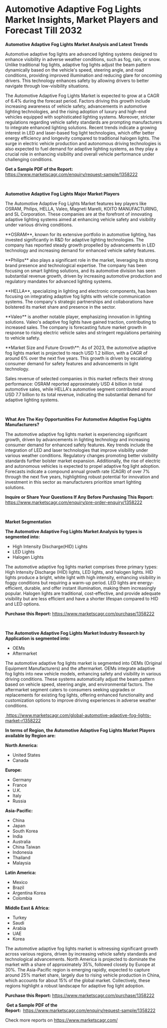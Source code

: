 <p><h1>Automotive Adaptive Fog Lights Market Insights, Market Players and Forecast Till 2032</h1></p><p><strong>Automotive Adaptive Fog Lights Market Analysis and Latest Trends</strong></p>
<p><p>Automotive adaptive fog lights are advanced lighting systems designed to enhance visibility in adverse weather conditions, such as fog, rain, or snow. Unlike traditional fog lights, adaptive fog lights adjust the beam pattern dynamically based on the vehicle's speed, steering angle, and road conditions, providing improved illumination and reducing glare for oncoming drivers. This technology enhances safety by allowing drivers to better navigate through low-visibility situations.</p><p>The Automotive Adaptive Fog Lights Market is expected to grow at a CAGR of 6.4% during the forecast period. Factors driving this growth include increasing awareness of vehicle safety, advancements in automotive lighting technologies, and the rising adoption of luxury and high-end vehicles equipped with sophisticated lighting systems. Moreover, stricter regulations regarding vehicle safety standards are prompting manufacturers to integrate enhanced lighting solutions. Recent trends indicate a growing interest in LED and laser-based fog light technologies, which offer better energy efficiency and longevity compared to traditional halogen lights. The surge in electric vehicle production and autonomous driving technologies is also expected to fuel demand for adaptive lighting systems, as they play a crucial role in enhancing visibility and overall vehicle performance under challenging conditions.</p></p>
<p><strong>Get a Sample PDF of the Report:&nbsp;</strong> <a href="https://www.marketscagr.com/enquiry/request-sample/1358222?utm_campaign=2942&utm_medium=2&utm_source=Github&utm_content=ia&utm_term=30032025&utm_id=automotive-adaptive-fog-lights">https://www.marketscagr.com/enquiry/request-sample/1358222</a></p>
<p>&nbsp;</p>
<p><strong>Automotive Adaptive Fog Lights Major Market Players</strong></p>
<p><p>The Automotive Adaptive Fog Lights Market features key players like OSRAM, Philips, HELLA, Valeo, Magneti Marelli, KOITO MANUFACTURING, and SL Corporation. These companies are at the forefront of innovating adaptive lighting systems aimed at enhancing vehicle safety and visibility under various driving conditions.</p><p>**OSRAM**, known for its extensive portfolio in automotive lighting, has invested significantly in R&D for adaptive lighting technologies. The company has reported steady growth propelled by advancements in LED technology and increasing demand for enhanced vehicle safety features.</p><p>**Philips** also plays a significant role in the market, leveraging its strong brand presence and technological expertise. The company has been focusing on smart lighting solutions, and its automotive division has seen substantial revenue growth, driven by increasing automotive production and regulatory mandates for advanced lighting systems.</p><p>**HELLA**, specializing in lighting and electronic components, has been focusing on integrating adaptive fog lights with vehicle communication systems. The company's strategic partnerships and collaborations have bolstered its market share and presence in the sector.</p><p>**Valeo** is another notable player, emphasizing innovation in lighting solutions. Valeo's adaptive fog lights have gained traction, contributing to increased sales. The company is forecasting future market growth in response to rising electric vehicle sales and stringent regulations pertaining to vehicle safety.</p><p>**Market Size and Future Growth**: As of 2023, the automotive adaptive fog lights market is projected to reach USD 1.2 billion, with a CAGR of around 6% over the next five years. This growth is driven by escalating consumer demand for safety features and advancements in light technology.</p><p>Sales revenue of selected companies in this market reflects their strong performance: OSRAM reported approximately USD 4 billion in total automotive sales, while HELLA's automotive segment contributed around USD 7.7 billion to its total revenue, indicating the substantial demand for adaptive lighting systems.</p></p>
<p>&nbsp;</p>
<p><strong>What Are The Key Opportunities For Automotive Adaptive Fog Lights Manufacturers?</strong></p>
<p><p>The automotive adaptive fog lights market is experiencing significant growth, driven by advancements in lighting technology and increasing consumer demand for enhanced safety features. Key trends include the integration of LED and laser technologies that improve visibility under various weather conditions. Regulatory changes promoting better visibility standards further bolster market expansion. Additionally, the rise of electric and autonomous vehicles is expected to propel adaptive fog light adoption. Forecasts indicate a compound annual growth rate (CAGR) of over 7% through the next five years, highlighting robust potential for innovation and investment in this sector as manufacturers prioritize smart lighting solutions.</p></p>
<p><strong>Inquire or Share Your Questions If Any Before Purchasing This Report:</strong> <a href="https://www.marketscagr.com/enquiry/pre-order-enquiry/1358222?utm_campaign=2942&utm_medium=2&utm_source=Github&utm_content=ia&utm_term=30032025&utm_id=automotive-adaptive-fog-lights">https://www.marketscagr.com/enquiry/pre-order-enquiry/1358222</a></p>
<p>&nbsp;</p>
<p><strong>Market Segmentation</strong></p>
<p><strong>The Automotive Adaptive Fog Lights Market Analysis by types is segmented into:</strong></p>
<p><ul><li>High Intensity Discharge(HID) Lights</li><li>LED Lights</li><li>Halogen Lights</li></ul></p>
<p><p>The automotive adaptive fog lights market comprises three primary types: High Intensity Discharge (HID) lights, LED lights, and halogen lights. HID lights produce a bright, white light with high intensity, enhancing visibility in foggy conditions but requiring a warm-up period. LED lights are energy-efficient, durable, and offer instant illumination, making them increasingly popular. Halogen lights are traditional, cost-effective, and provide adequate visibility but are less efficient and have a shorter lifespan compared to HID and LED options.</p></p>
<p><strong>Purchase this Report:&nbsp;</strong><a href="https://www.marketscagr.com/purchase/1358222?utm_campaign=2942&utm_medium=2&utm_source=Github&utm_content=ia&utm_term=30032025&utm_id=automotive-adaptive-fog-lights">https://www.marketscagr.com/purchase/1358222</a></p>
<p>&nbsp;</p>
<p><strong>The Automotive Adaptive Fog Lights Market Industry Research by Application is segmented into:</strong></p>
<p><ul><li>OEMs</li><li>Aftermarket</li></ul></p>
<p><p>The automotive adaptive fog lights market is segmented into OEMs (Original Equipment Manufacturers) and the aftermarket. OEMs integrate adaptive fog lights into new vehicle models, enhancing safety and visibility in various driving conditions. These systems automatically adjust the beam pattern based on vehicle speed, steering angle, and environmental factors. The aftermarket segment caters to consumers seeking upgrades or replacements for existing fog lights, offering enhanced functionality and customization options to improve driving experiences in adverse weather conditions.</p></p>
<p><a href="https://www.marketscagr.com/global-automotive-adaptive-fog-lights-market-r1358222?utm_campaign=2942&utm_medium=2&utm_source=Github&utm_content=ia&utm_term=30032025&utm_id=automotive-adaptive-fog-lights">&nbsp;https://www.marketscagr.com/global-automotive-adaptive-fog-lights-market-r1358222</a></p>
<p><strong>In terms of Region, the Automotive Adaptive Fog Lights Market Players available by Region are:</strong></p>
<p>
    <p> <strong> North America: </strong>
        <ul>
            <li>United States</li>
            <li>Canada</li>
        </ul>
        </p> 
    <p> <strong> Europe: </strong>
        <ul>
            <li>Germany</li>
            <li>France</li>
            <li>U.K.</li>
            <li>Italy</li>
            <li>Russia</li>
        </ul>
        </p> 
    <p> <strong> Asia-Pacific: </strong>
        <ul>
            <li>China</li>
            <li>Japan</li>
            <li>South Korea</li>
            <li>India</li>
            <li>Australia</li>
            <li>China Taiwan</li>
            <li>Indonesia</li>
            <li>Thailand</li>
            <li>Malaysia</li>
        </ul>
        </p> 
    <p> <strong> Latin America: </strong>
        <ul>
            <li>Mexico</li>
            <li>Brazil</li>
            <li>Argentina Korea</li>
            <li>Colombia</li>
        </ul>
        </p> 
    <p> <strong> Middle East & Africa: </strong>
        <ul>
            <li>Turkey</li>
            <li>Saudi</li>
            <li>Arabia</li>
            <li>UAE</li>
            <li>Korea</li>
        </ul>
    </p>
    </p>
<p><p>The automotive adaptive fog lights market is witnessing significant growth across various regions, driven by increasing vehicle safety standards and technological advancements. North America is projected to dominate the market with a share of approximately 35%, followed closely by Europe at 30%. The Asia-Pacific region is emerging rapidly, expected to capture around 25% market share, largely due to rising vehicle production in China, which accounts for about 15% of the global market. Collectively, these regions highlight a robust landscape for adaptive fog light adoption.</p></p>
<p><strong>Purchase this Report: </strong><a href="https://www.marketscagr.com/purchase/1358222?utm_campaign=2942&utm_medium=2&utm_source=Github&utm_content=ia&utm_term=30032025&utm_id=automotive-adaptive-fog-lights">https://www.marketscagr.com/purchase/1358222</a></p>
<p>&nbsp;<strong>Get a Sample PDF of the Report:&nbsp;&nbsp;</strong><a href="https://www.marketscagr.com/enquiry/request-sample/1358222?utm_campaign=2942&utm_medium=2&utm_source=Github&utm_content=ia&utm_term=30032025&utm_id=automotive-adaptive-fog-lights">https://www.marketscagr.com/enquiry/request-sample/1358222</a></p>
<p><strong></strong></p>
<p>Check more reports on <a href="https://www.marketscagr.com/?utm_campaign=2942&utm_medium=2&utm_source=Github&utm_content=ia&utm_term=30032025&utm_id=automotive-adaptive-fog-lights">https://www.marketscagr.com/</a></p>